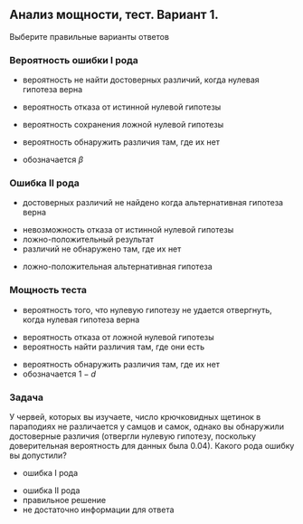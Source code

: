 ## Анализ мощности, тест. Вариант 1.

Выберите правильные варианты ответов

### Вероятность ошибки I рода

- вероятность не найти достоверных различий, когда нулевая гипотеза верна
+ вероятность отказа от истинной нулевой гипотезы
- вероятность сохранения ложной нулевой гипотезы
+ вероятность обнаружить различия там, где их нет
- обозначается $\beta$

### Ошибка II рода

+ достоверных различий не найдено когда альтернативная гипотеза верна
- невозможность отказа от истинной нулевой гипотезы
- ложно-положительный результат
- различий не обнаружено там, где их нет
* ложно-положительная альтернативная гипотеза

### Мощность теста

- вероятность того, что нулевую гипотезу не удается отвергнуть, когда нулевая гипотеза верна
+ вероятность отказа от ложной нулевой гипотезы
+ вероятность найти различия там, где они есть
- вероятность обнаружить различия там, где их нет
- обозначается $1 - d$

### Задача

У червей, которых вы изучаете, число крючковидных щетинок в параподиях не различается у самцов и самок, однако вы обнаружили достоверные различия (отвергли нулевую гипотезу, поскольку доверительная вероятность для данных была 0.04). Какого рода ошибку вы допустили?
+ ошибка I рода
- ошибка II рода
- правильное решение
- не достаточно информации для ответа



